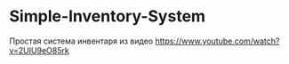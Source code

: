# Simple-Inventory-System
 Простая система инвентаря из видео
 https://www.youtube.com/watch?v=2UIU9eO85rk
